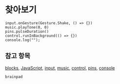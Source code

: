 # 찾아보기

```namespaces
input.onGesture(Gesture.Shake, () => {})
music.playTone(0, 0)
pins.pulseDuration()
control.runInBackground(() => {})
console.log("");
```

## 참고 항목

[blocks](/blocks), [JavaScript](/javascript), [input](/reference/input), [music](/reference/music), [control](/reference/control), [pins](/reference/pins), [console](/reference/console)

```package
brainpad
```